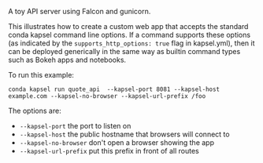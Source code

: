 A toy API server using Falcon and gunicorn.

This illustrates how to create a custom web app that accepts the
standard conda kapsel command line options. If a command supports
these options (as indicated by the `supports_http_options: true`
flag in kapsel.yml), then it can be deployed generically in the
same way as builtin command types such as Bokeh apps and
notebooks.

To run this example:
```
conda kapsel run quote_api  --kapsel-port 8081 --kapsel-host example.com --kapsel-no-browser --kapsel-url-prefix /foo
```

The options are:

  * `--kapsel-port` the port to listen on
  * `--kapsel-host` the public hostname that browsers will connect to
  * `--kapsel-no-browser` don't open a browser showing the app
  * `--kapsel-url-prefix` put this prefix in front of all routes
